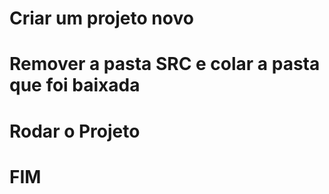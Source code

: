 # Criar um projeto novo
# Remover a pasta SRC e colar a pasta que foi baixada
# Rodar o Projeto
# FIM

